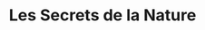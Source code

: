 ---
title: "Les Secrets de la Nature"
url: /saint-nazaire/les-secrets-de-la-nature/
shop: commodité
---